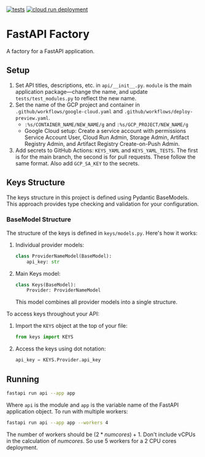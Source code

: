 [![tests](https://github.com/ORGANIZATION/REPO/actions/workflows/tests.yaml/badge.svg)](https://github.com/ORGANIZATION/REPO/actions/workflows/tests.yaml)
[![cloud run deployment](https://github.com/ORGANIZATION/REPO/actions/workflows/google-cloud.yaml/badge.svg)](https://github.com/ORGANIZATION/REPO/actions/workflows/google-cloud.yaml)


# FastAPI Factory

A factory for a FastAPI application.

## Setup

1. Set API titles, descriptions, etc. in `api/__init__.py`. `module` is the main application package––change the name, and update `tests/test_modules.py` to reflect the new name.
2. Set the name of the GCP project and container in `.github/workflows/google-cloud.yaml` and `.github/workflows/deploy-preview.yaml`.
   - `:%s/CONTAINER_NAME/NEW_NAME/g` and `:%s/GCP_PROJECT/NEW_NAME/g`
   - Google Cloud setup: Create a service account with permissions Service Account User, Cloud Run Admin, Storage Admin, Artifact Registry Admin, and Artifact Registry Create-on-Push Admin.
3. Add secrets to GitHub Actions: `KEYS_YAML` and `KEYS_YAML_TESTS`. The first is for the main branch, the second is for pull requests. These follow the same format. Also add `GCP_SA_KEY` to the secrets.

## Keys Structure

The keys structure in this project is defined using Pydantic BaseModels. This approach provides type checking and validation for your configuration.

### BaseModel Structure

The structure of the keys is defined in `keys/models.py`. Here's how it works:

1. Individual provider models:
   ```python
   class ProviderNameModel(BaseModel):
       api_key: str
   ```

2. Main Keys model:
   ```python
   class Keys(BaseModel):
       Provider: ProviderNameModel
   ```
   This model combines all provider models into a single structure.

To access keys throughout your API:

1. Import the `KEYS` object at the top of your file:
   ```python
   from keys import KEYS
   ```

2. Access the keys using dot notation:
   ```python
   api_key = KEYS.Provider.api_key
   ```

## Running

```bash
fastapi run api --app app
```

Where `api` is the module and `app` is the variable name of the FastAPI application object. To run with multiple workers:

```bash
fastapi run api --app app --workers 4
```

The number of workers should be $(2* numcores) + 1$. Don't include vCPUs in the calculation of $numcores$. So use 5 workers for a 2 CPU cores deployment. 
